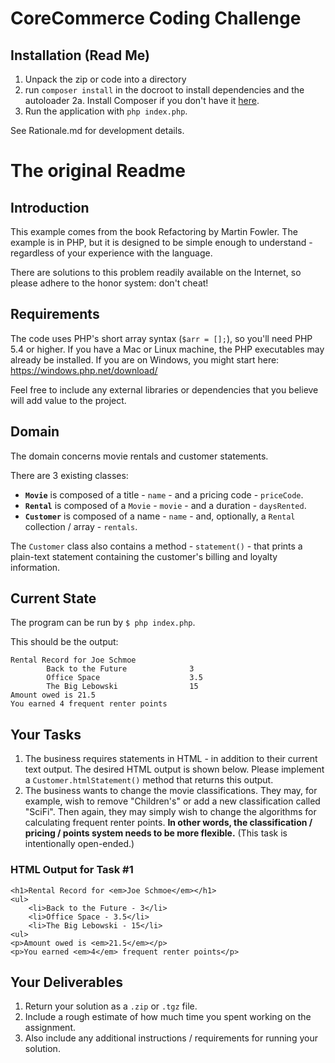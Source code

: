 # CoreCommerce Coding Challenge

## Installation (Read Me)
1. Unpack the zip or code into a directory
2. run `composer install` in the docroot to install dependencies and the autoloader
     2a. Install Composer if you don't have it [here](https://getcomposer.org/download/).
4. Run the application with `php index.php`.

See Rationale.md for development details.

# The original Readme
## Introduction

This example comes from the book Refactoring by Martin Fowler. The example is in PHP, but it is designed to be simple enough to understand - regardless of your experience with the language.

There are solutions to this problem readily available on the Internet, so please adhere to the honor system: don't cheat!

## Requirements

The code uses PHP's short array syntax (`$arr = [];`), so you'll need PHP 5.4 or higher. If you have a Mac or Linux machine, the PHP executables may already be installed. If you are on Windows, you might start here: https://windows.php.net/download/

Feel free to include any external libraries or dependencies that you believe will add value to the project.

## Domain

The domain concerns movie rentals and customer statements.

There are 3 existing classes:

- **`Movie`** is composed of a title - `name` - and a pricing code - `priceCode`.
- **`Rental`** is composed of a `Movie` - `movie` - and a duration - `daysRented`.
- **`Customer`** is composed of a name - `name` - and, optionally, a `Rental` collection / array - `rentals`.

The `Customer` class also contains a method - `statement()` - that prints a plain-text statement containing the customer's billing and loyalty information.

## Current State

The program can be run by `$ php index.php`.

This should be the output:

```
Rental Record for Joe Schmoe
        Back to the Future              3
        Office Space                    3.5
        The Big Lebowski                15
Amount owed is 21.5
You earned 4 frequent renter points

```

## Your Tasks

1. The business requires statements in HTML - in addition to their current text output. The desired HTML output is shown below. Please implement a `Customer.htmlStatement()` method that returns this output.
2. The business wants to change the movie classifications. They may, for example, wish to remove "Children's" or add a new classification called "SciFi". Then again, they may simply wish to change the algorithms for calculating frequent renter points. **In other words, the classification / pricing / points system needs to be more flexible.** (This task is intentionally open-ended.)

### HTML Output for Task #1

```
<h1>Rental Record for <em>Joe Schmoe</em></h1>
<ul>
    <li>Back to the Future - 3</li>
    <li>Office Space - 3.5</li>
    <li>The Big Lebowski - 15</li>
<ul>
<p>Amount owed is <em>21.5</em></p>
<p>You earned <em>4</em> frequent renter points</p>
```

## Your Deliverables

1. Return your solution as a `.zip` or `.tgz` file.
2. Include a rough estimate of how much time you spent working on the assignment.
3. Also include any additional instructions / requirements for running your solution.
